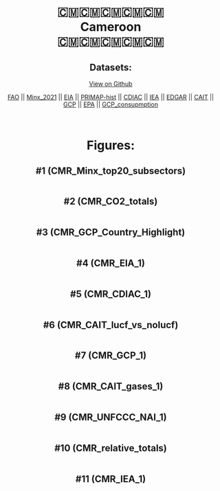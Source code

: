 
<center>
<h1 align="center">
🇨🇲🇨🇲🇨🇲🇨🇲🇨🇲
<br>
Cameroon
<br>
🇨🇲🇨🇲🇨🇲🇨🇲🇨🇲
</h1>
<h2>Datasets:</h2>
<p><a href="https://github.com/dquintani/GreenhouseData/tree/master/country_data/CMR_Cameroon/data">View on Github</a>
<br></p><p><a href="data/CMR_FAO.csv">FAO</a> || <a href="data/CMR_Minx_2021.csv">Minx_2021</a> || <a href="data/CMR_EIA.csv">EIA</a> || <a href="data/CMR_PRIMAP-hist.csv">PRIMAP-hist</a> || <a href="data/CMR_CDIAC.csv">CDIAC</a> || <a href="data/CMR_IEA.csv">IEA</a> || <a href="data/CMR_EDGAR.csv">EDGAR</a> || <a href="data/CMR_CAIT.csv">CAIT</a> || <a href="data/CMR_GCP.csv">GCP</a> || <a href="data/CMR_EPA.csv">EPA</a> || <a href="data/CMR_GCP_consupmption.csv">GCP_consupmption</a></p><p><br></p>
<h1>Figures:</h1><h2>#1 (CMR_Minx_top20_subsectors)</h2>
<p><img alt="" src="figures/CMR_Minx_top20_subsectors.png" /></p><h2>#2 (CMR_CO2_totals)</h2>
<p><img alt="" src="figures/CMR_CO2_totals.png" /></p><h2>#3 (CMR_GCP_Country_Highlight)</h2>
<p><img alt="" src="figures/CMR_GCP_Country_Highlight.png" /></p><h2>#4 (CMR_EIA_1)</h2>
<p><img alt="" src="figures/CMR_EIA_1.png" /></p><h2>#5 (CMR_CDIAC_1)</h2>
<p><img alt="" src="figures/CMR_CDIAC_1.png" /></p><h2>#6 (CMR_CAIT_lucf_vs_nolucf)</h2>
<p><img alt="" src="figures/CMR_CAIT_lucf_vs_nolucf.png" /></p><h2>#7 (CMR_GCP_1)</h2>
<p><img alt="" src="figures/CMR_GCP_1.png" /></p><h2>#8 (CMR_CAIT_gases_1)</h2>
<p><img alt="" src="figures/CMR_CAIT_gases_1.png" /></p><h2>#9 (CMR_UNFCCC_NAI_1)</h2>
<p><img alt="" src="figures/CMR_UNFCCC_NAI_1.png" /></p><h2>#10 (CMR_relative_totals)</h2>
<p><img alt="" src="figures/CMR_relative_totals.png" /></p><h2>#11 (CMR_IEA_1)</h2>
<p><img alt="" src="figures/CMR_IEA_1.png" /></p>